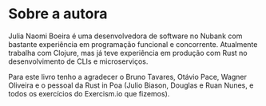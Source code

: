 # Sobre a autora

Julia Naomi Boeira é uma desenvolvedora de software no Nubank com bastante experiência em programação funcional e concorrente. Atualmente trabalha com Clojure, mas já teve experiência em produção com Rust no desenvolvimento de CLIs e microserviços.

Para este livro tenho a agradecer o Bruno Tavares, Otávio Pace, Wagner Oliveira e o pessoal da Rust in Poa (Julio Biason, Douglas e Ruan Nunes, e todos os exercícios do Exercism.io que fizemos).